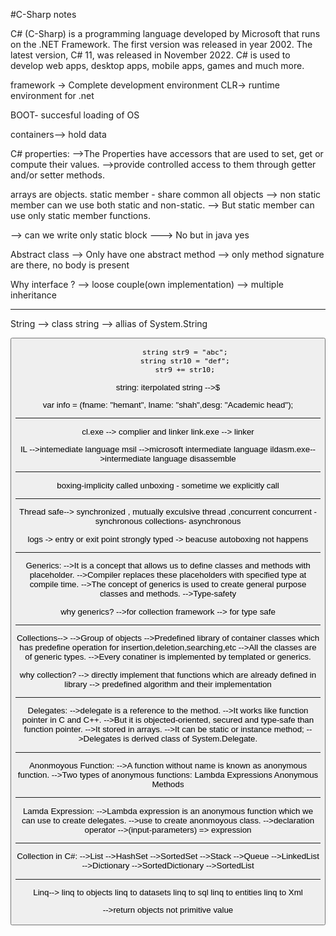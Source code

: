 #C-Sharp notes

C# (C-Sharp) is a programming language developed by Microsoft that runs on the .NET Framework.
The first version was released in year 2002. The latest version, C# 11, was released in November 2022.
C# is used to develop web apps, desktop apps, mobile apps, games and much more.

framework -> Complete development environment
CLR-> runtime environment for .net

BOOT- succesful loading of OS

containers--> hold data

C# properties:
-->The Properties have accessors that are used to set, get or compute their values.
-->provide controlled access to them through getter and/or setter methods. 

arrays are objects.
static member - share common all objects
--> non static member can we use both static and non-static.
--> But static member can use only static member functions.

--> can we write only static block ---> No    but in java yes


Abstract class --> Only have one abstract method
			   --> only method signature are there, no body is present

Why interface ?
--> loose couple(own implementation)
--> multiple inheritance

---------------------------------------------------------------------------------
String --> class
string --> allias of System.String

<Button x:Name="GoBack" Content="Go" Click="GoBackClick" />


            string str9 = "abc";
            string str10 = "def";
            str9 += str10;

string:
iterpolated string -->$

var info = (fname: "hemant", lname: "shah",desg: "Academic head");

---------------------------------------------------------------------------
cl.exe --> complier and linker
link.exe -->  linker

IL		-->intemediate language
msil 	-->microsoft intermediate language
ildasm.exe-->intermediate language disassemble

-------------------------------------------------------------------------
boxing-implicity called
unboxing - sometime we explicitly call

--------------------------------------------------------------------------		
Thread safe--> synchronized , mutually exculsive thread ,concurrent
concurrent - synchronous
collections- asynchronous

logs -> entry or exit point
strongly typed -> beacuse autoboxing not happens 


------------------------------------------------------------------------------------------------
Generics:
-->It is a concept that allows us to define classes and methods with placeholder. 
-->Compiler replaces these placeholders with specified type at compile time. 
-->The concept of generics is used to create general purpose classes and methods.
-->Type-safety

why generics?
-->for collection framework
--> for type safe

----------------------------------------------------------------------------------------------------
Collections-->
-->Group of objects
-->Predefined library of container classes which has predefine operation for insertion,deletion,searching,etc
-->All the classes are of generic types.
-->Every conatiner is implemented by templated or generics.

why collection?
--> directly implement that functions which are already defined in library
--> predefined algorithm and their implementation

------------------------------------------------------------
Delegates:
-->delegate is a reference to the method. 
-->It works like function pointer in C and C++. 
-->But it is objected-oriented, secured and type-safe than function pointer.
-->It stored in arrays.
-->It can be static or instance method;
-->Delegates is derived class of System.Delegate.

----------------------------------------------------------------
Anonmoyous Function:
-->A function without name is known as anonymous function.
-->Two types of anonymous functions:
		Lambda Expressions
		Anonymous Methods
  
----------------------------------------------------------------
Lamda Expression:
-->Lambda expression is an anonymous function which we can use to create delegates.
-->use to create anonmoyous class.
-->declaration operator
-->(input-parameters) => expression

---------------------------------------------------------------

Collection in C#:
-->List
-->HashSet
-->SortedSet
-->Stack
-->Queue
-->LinkedList
-->Dictionary
-->SortedDictionary
-->SortedList

---------------------------------------------------------------------

Linq-->
linq to objects
linq to datasets
linq to sql
linq to entities
linq to Xml

-->return objects not primitive value
